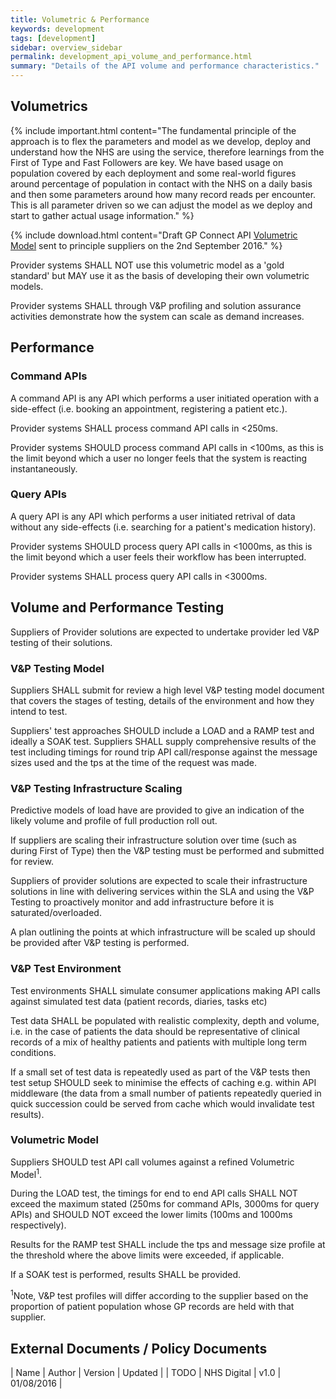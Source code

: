 ```yaml
---
title: Volumetric & Performance
keywords: development
tags: [development]
sidebar: overview_sidebar
permalink: development_api_volume_and_performance.html
summary: "Details of the API volume and performance characteristics."
---
```


## Volumetrics ##

{% include important.html content="The fundamental principle of the approach is to flex the parameters and model as we develop, deploy and understand how the NHS are using the service, therefore learnings from the First of Type and Fast Followers are key. We have based usage on population covered by each deployment and some real-world figures around percentage of population in contact with the NHS on a daily basis and then some parameters around how many record reads per encounter. This is all parameter driven so we can adjust the model as we deploy and start to gather actual usage information." %}

{% include download.html content="Draft GP Connect API [Volumetric Model](downloads/testing/HSCIC.GPSOC.GPCONNECT.API.CallUsageModelTotals.xlsx) sent to principle suppliers on the 2nd September 2016." %}

Provider systems SHALL NOT use this volumetric model as a 'gold standard' but MAY use it as the basis of developing their own volumetric models.

Provider systems SHALL through V&P profiling and solution assurance activities demonstrate how the system can scale as demand increases.

## Performance ##

### Command APIs ###

A command API is any API which performs a user initiated operation with a side-effect (i.e. booking an appointment, registering a patient etc.). 

Provider systems SHALL process command API calls in &lt;250ms.

Provider systems SHOULD process command API calls in &lt;100ms, as this is the limit beyond which a user no longer feels that the system is reacting instantaneously.

### Query APIs ###

A query API is any API which performs a user initiated retrival of data without any side-effects (i.e. searching for a patient's medication history).

Provider systems SHOULD process query API calls in &lt;1000ms, as this is the limit beyond which a user feels their workflow has been interrupted.

Provider systems SHALL process query API calls in &lt;3000ms.

## Volume and Performance Testing ##
 
Suppliers of Provider solutions are expected to undertake provider led V&P testing of their solutions.  
 
### V&P Testing Model ### 
Suppliers SHALL submit for review a high level V&P testing model document that covers the stages of testing, details of the environment and how they intend to test.
 
Suppliers' test approaches SHOULD include a LOAD and a RAMP test and ideally a SOAK test.  Suppliers SHALL supply comprehensive results of the test including timings for round trip API call/response against the message sizes used and the tps at the time of the request was made.

### V&P Testing Infrastructure Scaling ###

Predictive models of load have are provided to give an indication of the likely volume and profile of full production roll out.

If suppliers are scaling their infrastructure solution over time (such as during First of Type) then the V&P testing must be performed and submitted for review.

Suppliers of provider solutions are expected to scale their infrastructure solutions in line with delivering services within the SLA and using the V&P Testing to proactively monitor and add infrastructure before it is saturated/overloaded.

A plan outlining the points at which infrastructure will be scaled up should be provided after V&P testing is performed.

### V&P Test Environment ###

Test environments SHALL simulate consumer applications making API calls against simulated test data (patient records, diaries, tasks etc) 
 
Test data SHALL be populated with realistic complexity, depth and volume, i.e. in the case of patients the data should be representative of clinical records of a mix of healthy patients and patients with multiple long term conditions.  

If a small set of test data is repeatedly used as part of the V&P tests then test setup SHOULD seek to minimise the effects of caching e.g. within API middleware (the data from a small number of patients repeatedly queried in quick succession could be served from cache which would invalidate test results).  
 
### Volumetric Model ###

Suppliers SHOULD test API call volumes against a refined Volumetric Model<sup>1</sup>.
 
During the LOAD test, the timings for end to end API calls SHALL NOT exceed the maximum stated (250ms for command APIs, 3000ms for query APIs) and SHOULD NOT exceed the lower limits (100ms and 1000ms respectively).
 
Results for the RAMP test SHALL include the tps and message size profile at the threshold where the above limits were exceeded, if applicable. 
 
If a SOAK test is performed, results SHALL be provided.  
 
<sup>1</sup>Note, V&P test profiles will differ according to the supplier based on the proportion of patient population whose GP records are held with that supplier.

## External Documents / Policy Documents ##

| Name | Author | Version | Updated |
| TODO | NHS Digital | v1.0 | 01/08/2016 |
